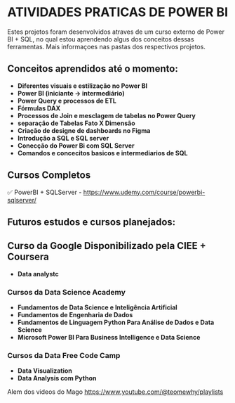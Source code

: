 
# **ATIVIDADES PRATICAS DE POWER BI** 

Estes projetos foram desenvolvidos atraves de um curso externo de Power BI + SQL, no qual estou aprendendo algus dos conceitos dessas ferramentas.
Mais informaçoes nas pastas dos respectivos projetos.


## **Conceitos aprendidos até o momento:**  

- **Diferentes visuais e estilização no Power BI**  
- **Power BI (iniciante → intermediário)**  
- **Power Query e processos de ETL**  
- **Fórmulas DAX**  
- **Processos de Join e mesclagem de tabelas no Power Query**
- **separação de Tabelas Fato X Dimensão**
- **Criação de designe de dashboards no Figma**
- **Introdução a SQL e SQL server**
- **Conecção do Power Bi com SQL Server**
- **Comandos e concecitos basicos e intermediarios de SQL**


## Cursos Completos

✅ PowerBI + SQLServer - https://www.udemy.com/course/powerbi-sqlserver/

## **Futuros estudos e cursos planejados:**  

## **Curso da Google Disponibilizado pela CIEE + Coursera**
- **Data analystc**

### **Cursos da Data Science Academy**  
- **Fundamentos de Data Science e Inteligência Artificial**  
- **Fundamentos de Engenharia de Dados**  
- **Fundamentos de Linguagem Python Para Análise de Dados e Data Science**  
- **Microsoft Power BI Para Business Intelligence e Data Science**  

### **Cursos da Data Free Code Camp**  
- **Data Visualization**
- **Data Analysis com Python**

Alem dos videos do Mago https://www.youtube.com/@teomewhy/playlists
